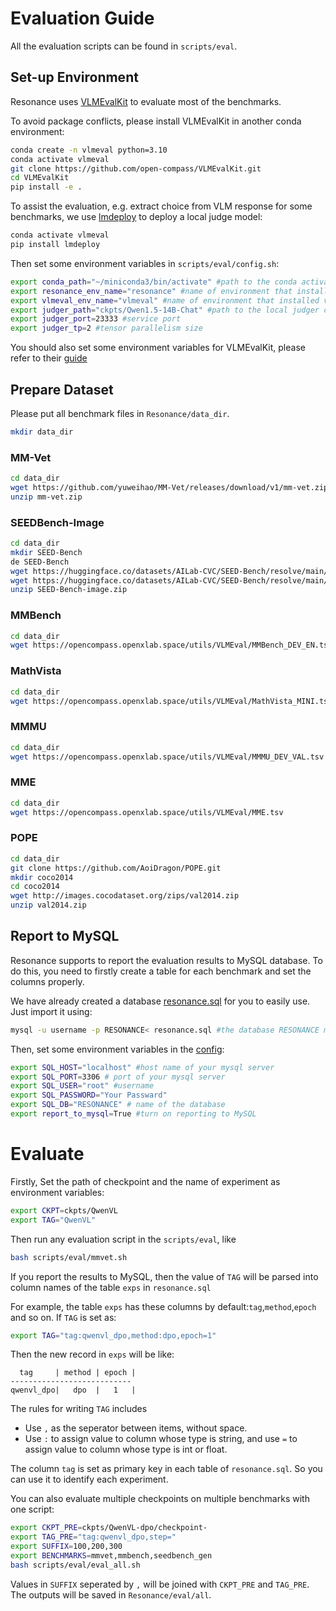 # Evaluation Guide

All the evaluation scripts can be found in `scripts/eval`.

## Set-up Environment
Resonance uses [VLMEvalKit](https://github.com/open-compass/VLMEvalKit) to evaluate most of the benchmarks.

To avoid package conflicts, please install VLMEvalKit in another conda environment:
```bash
conda create -n vlmeval python=3.10
conda activate vlmeval
git clone https://github.com/open-compass/VLMEvalKit.git
cd VLMEvalKit
pip install -e .
```

To assist the evaluation, e.g. extract choice from VLM response for some benchmarks, we use [lmdeploy](https://github.com/InternLM/lmdeploy) to deploy a local judge model:
```bash
conda activate vlmeval
pip install lmdeploy
```

Then set some environment variables in `scripts/eval/config.sh`:
```bash
export conda_path="~/miniconda3/bin/activate" #path to the conda activate file
export resonance_env_name="resonance" #name of environment that installed resonance
export vlmeval_env_name="vlmeval" #name of environment that installed vlmevalkit
export judger_path="ckpts/Qwen1.5-14B-Chat" #path to the local judger checkpoint
export judger_port=23333 #service port
export judger_tp=2 #tensor parallelism size
```

You should also set some environment variables for VLMEvalKit, please refer to their [guide](https://github.com/open-compass/VLMEvalKit/blob/main/Quickstart.md#deploy-a-local-language-model-as-the-judge--choice-extractor)

## Prepare Dataset
Please put all benchmark files in `Resonance/data_dir`.
```bash
mkdir data_dir
```
### MM-Vet
```bash
cd data_dir
wget https://github.com/yuweihao/MM-Vet/releases/download/v1/mm-vet.zip
unzip mm-vet.zip
```

### SEEDBench-Image
```bash
cd data_dir
mkdir SEED-Bench
de SEED-Bench
wget https://huggingface.co/datasets/AILab-CVC/SEED-Bench/resolve/main/SEED-Bench.json?download=true -O SEED-Bench.json
wget https://huggingface.co/datasets/AILab-CVC/SEED-Bench/resolve/main/SEED-Bench-image.zip?download=true -O SEED-Bench-image.zip
unzip SEED-Bench-image.zip
```

### MMBench
```bash
cd data_dir
wget https://opencompass.openxlab.space/utils/VLMEval/MMBench_DEV_EN.tsv
```

### MathVista
```bash
cd data_dir
wget https://opencompass.openxlab.space/utils/VLMEval/MathVista_MINI.tsv
```

### MMMU
```bash
cd data_dir
wget https://opencompass.openxlab.space/utils/VLMEval/MMMU_DEV_VAL.tsv
```

### MME
```bash
cd data_dir
wget https://opencompass.openxlab.space/utils/VLMEval/MME.tsv
```

### POPE
```bash
cd data_dir
git clone https://github.com/AoiDragon/POPE.git
mkdir coco2014
cd coco2014
wget http://images.cocodataset.org/zips/val2014.zip
unzip val2014.zip

```

## Report to MySQL
Resonance supports to report the evaluation results to MySQL database. To do this, you need to firstly create a table for each benchmark and set the columns properly.

We have already created a database [resonance.sql](./resonance.sql) for you to easily use. Just import it using:
```bash
mysql -u username -p RESONANCE< resonance.sql #the database RESONANCE must already exist.
```

Then, set some environment variables in the [config](./config.sh):
```bash
export SQL_HOST="localhost" #host name of your mysql server
export SQL_PORT=3306 # port of your mysql server
export SQL_USER="root" #username
export SQL_PASSWORD="Your Passward"
export SQL_DB="RESONANCE" # name of the database
export report_to_mysql=True #turn on reporting to MySQL
```

# Evaluate

Firstly, Set the path of checkpoint and the name of experiment as environment variables:
```bash
export CKPT=ckpts/QwenVL
export TAG="QwenVL"
```
Then run any evaluation script in the `scripts/eval`, like
```bash
bash scripts/eval/mmvet.sh
```
If you report the results to MySQL, then the value of `TAG` will be parsed into column names of the table `exps` in `resonance.sql`

For example, the table `exps` has these columns by default:`tag`,`method`,`epoch` and so on. If `TAG` is set as:
```bash
export TAG="tag:qwenvl_dpo,method:dpo,epoch=1"
```
Then the new record in `exps` will be like:
```
  tag     | method | epoch |
---------------------------
qwenvl_dpo|   dpo  |   1   |
```
The rules for writing `TAG` includes
- Use `,` as the seperator between items, without space.
- Use `:` to assign value to column whose type is string, and use `=` to assign value to column whose type is int or float.

The column `tag` is set as primary key in each table of `resonance.sql`. So you can use it to identify each experiment.

You can also evaluate multiple checkpoints on multiple benchmarks with one script:
```bash
export CKPT_PRE=ckpts/QwenVL-dpo/checkpoint-
export TAG_PRE="tag:qwenvl_dpo,step="
export SUFFIX=100,200,300
export BENCHMARKS=mmvet,mmbench,seedbench_gen
bash scripts/eval/eval_all.sh
```
Values in `SUFFIX` seperated by `,` will be joined with `CKPT_PRE` and `TAG_PRE`. The outputs will be saved in `Resonance/eval/all`.
